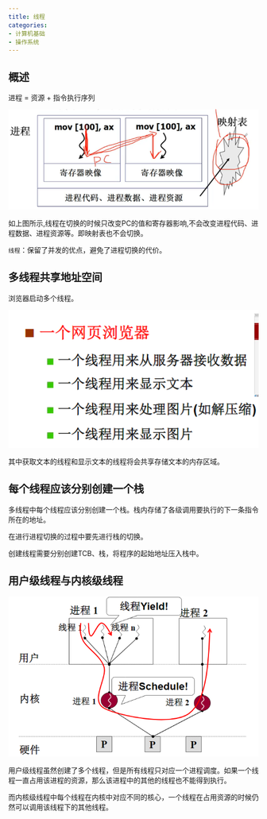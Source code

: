 ```yaml
---
title: 线程
categories: 
- 计算机基础
- 操作系统
---
```


## 概述

进程 = 资源 + 指令执行序列

![](./images/线程.png)

如上图所示,线程在切换的时候只改变PC的值和寄存器影响,不会改变进程代码、进程数据、进程资源等。即映射表也不会切换。

`线程`：保留了并发的优点，避免了进程切换的代价。

## 多线程共享地址空间

浏览器启动多个线程。

![](images/线程应用.png)

其中获取文本的线程和显示文本的线程将会共享存储文本的内存区域。

## 每个线程应该分别创建一个栈

多线程中每个线程应该分别创建一个栈。栈内存储了各级调用要执行的下一条指令所在的地址。

在进行进程切换的过程中要先进行栈的切换。

创建线程需要分别创建TCB、栈，将程序的起始地址压入栈中。

## 用户级线程与内核级线程

![](images/用户级线程.png)

用户级线程虽然创建了多个线程，但是所有线程只对应一个进程调度。如果一个线程一直占用该进程的资源，那么该进程中的其他的线程也不能得到执行。

而内核级线程中每个线程在内核中对应不同的核心，一个线程在占用资源的时候仍然可以调用该线程下的其他线程。